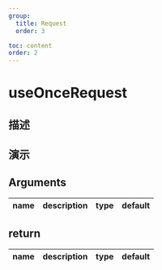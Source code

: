 ```yaml
---
group:
  title: Request
  order: 3

toc: content
order: 2
---
```

# useOnceRequest

## 描述


## 演示



## Arguments

| name | description | type | default |
| ---- | ----------- | ---- | ------- |

## return

| name | description | type | default |
| ---- | ----------- | ---- | ------- |
